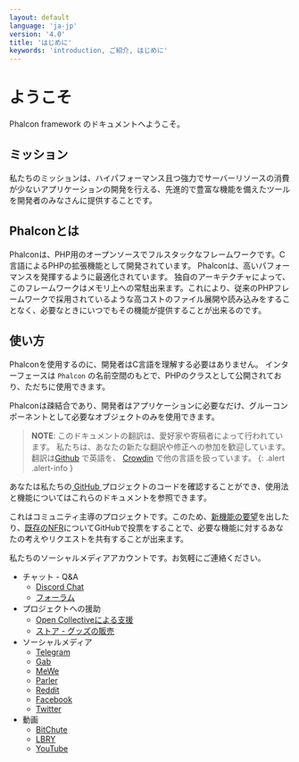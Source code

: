 ```yaml
---
layout: default
language: 'ja-jp'
version: '4.0'
title: 'はじめに'
keywords: 'introduction, ご紹介, はじめに'
---
```


# ようこそ

Phalcon framework のドキュメントへようこそ。

## ミッション

私たちのミッションは、ハイパフォーマンス且つ強力でサーバーリソースの消費が少ないアプリケーションの開発を行える、先進的で豊富な機能を備えたツールを開発者のみなさんに提供することです。

## Phalconとは

Phalconは、PHP用のオープンソースでフルスタックなフレームワークです。C言語によるPHPの拡張機能として開発されています。 Phalconは、高いパフォーマンスを発揮するように最適化されています。 独自のアーキテクチャによって、このフレームワークはメモリ上への常駐出来ます。これにより、従来のPHPフレームワークで採用されているような高コストのファイル展開や読み込みをすることなく、必要なときにいつでもその機能が提供することが出来るのです。

## 使い方

Phalconを使用するのに、開発者はC言語を理解する必要はありません。 インターフェースは `Phalcon` の名前空間のもとで、PHPのクラスとして公開されており、ただちに使用できます。

Phalconは疎結合であり、開発者はアプリケーションに必要なだけ、グルーコンポーネントとして必要なオブジェクトのみを使用できます。

> **NOTE**: このドキュメントの翻訳は、愛好家や寄稿者によって行われています。 私たちは、あなたの新たな翻訳や修正への参加を歓迎しています。 翻訳は[Github](https://github.com/phalcon/docs) で英語を、 [Crowdin](https://crowdin.com/project/phalcon-documentation) で他の言語を扱っています。
{: .alert .alert-info }

あなたは私たちの[ GitHub ](https://github.com/phalcon/cphalcon)プロジェクトのコードを確認することができ、使用法と機能についてはこれらのドキュメントを参照できます。

これはコミュニティ主導のプロジェクトです。このため、[新機能の要望](new-feature-request)を出したり、[既存のNFR](new-feature-request-list)についてGitHubで投票をすることで、必要な機能に対するあなたの考えやリクエストを共有することが出来ます。

私たちのソーシャルメディアアカウントです。お気軽にご連絡ください。

- チャット - Q&A 
  - [Discord Chat](https://phalcon.io/discord)
  - [フォーラム](https://phalcon.link/forum)
- プロジェクトへの援助 
  - [Open Collectiveによる支援](https://phalcon.io/fund)
  - [ストア - グッズの販売](https://phalcon.io/store)
- ソーシャルメディア 
  - [Telegram](https://phalcon.io/telegram)
  - [Gab](https://phalcon.io/gab)
  - [MeWe](https://phalcon.io/mewe)
  - [Parler](https://phalcon.io/parler)
  - [Reddit](https://phalcon.io/reddit)
  - [Facebook](https://phalcon.io/fb)
  - [Twitter](https://phalcon.io/t)
- 動画 
  - [BitChute](https://phalcon.io/bitchute)
  - [LBRY](https://phalcon.io/lbry)
  - [YouTube](https://phalcon.io/youtube)